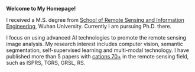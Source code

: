 **Welcome to My Homepage!**

I received a M.S. degree from [School of Remote Sensing and Information Engineering](https://rsgis.whu.edu.cn/), Wuhan University. Currently I am pursuing Ph.D. there. 

I focus on using advanced AI technologies to promote the remote sensing image analysis. My research interest includes computer vision, semantic segmentation, self-supervised learning and multi-modal technology. I have published more than 5 papers with [cations 70+](https://scholar.google.com/citations?user=ywBbW7AAAAAJ) in the remote sensing field, such as ISPRS, TGRS, GRSL, RS. 
